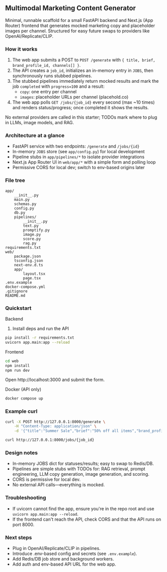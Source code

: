 ## Multimodal Marketing Content Generator

Minimal, runnable scaffold for a small FastAPI backend and Next.js (App Router) frontend that generates mocked marketing copy and placeholder images per channel. Structured for easy future swaps to providers like OpenAI/Replicate/CLIP.

### How it works

1) The web app submits a POST to `POST /generate` with `{ title, brief, brand_profile_id, channels[] }`.
2) The API creates a `job_id`, initializes an in-memory entry in `JOBS`, then synchronously runs stubbed pipelines.
3) The stubbed pipelines immediately return mocked results and mark the job `completed` with `progress=100` and a result:
	- `copy`: one entry per channel
	- `images`: placeholder URLs per channel (placehold.co)
4) The web app polls `GET /jobs/{job_id}` every second (max ~10 times) and renders status/progress; once completed it shows the results.

No external providers are called in this starter; TODOs mark where to plug in LLMs, image models, and RAG.

### Architecture at a glance

- FastAPI service with two endpoints: `/generate` and `/jobs/{id}`
- In-memory `JOBS` store (see `app/config.py`) for local development
- Pipeline stubs in `app/pipelines/*` to isolate provider integrations
- Next.js App Router UI in `web/app/*` with a simple form and polling loop
- Permissive CORS for local dev; switch to env-based origins later

### File tree

```
app/
	__init__.py
	main.py
	schemas.py
	config.py
	db.py
	pipelines/
		__init__.py
		text.py
		promptify.py
		image.py
		score.py
		rag.py
requirements.txt
web/
	package.json
	tsconfig.json
	next-env.d.ts
	app/
		layout.tsx
		page.tsx
.env.example
docker-compose.yml
.gitignore
README.md
```

### Quickstart

Backend

1) Install deps and run the API

```bash
pip install -r requirements.txt
uvicorn app.main:app --reload
```

Frontend

```bash
cd web
npm install
npm run dev
```

Open http://localhost:3000 and submit the form.

Docker (API only)

```bash
docker compose up
```

### Example curl

```bash
curl -X POST http://127.0.0.1:8000/generate \
	-H "Content-Type: application/json" \
	-d '{"title":"Summer Sale","brief":"50% off all items","brand_profile_id":"123","channels":["email","instagram"]}'

curl http://127.0.0.1:8000/jobs/{job_id}
```

### Design notes

- In-memory JOBS dict for statuses/results; easy to swap to Redis/DB.
- Pipelines are simple stubs with TODOs for: RAG retrieval, prompt engineering, LLM copy generation, image generation, and scoring.
- CORS is permissive for local dev.
- No external API calls—everything is mocked.

### Troubleshooting

- If uvicorn cannot find the app, ensure you're in the repo root and use `uvicorn app.main:app --reload`.
- If the frontend can't reach the API, check CORS and that the API runs on port 8000.

### Next steps

- Plug in OpenAI/Replicate/CLIP in pipelines.
- Introduce .env-based config and secrets (see `.env.example`).
- Add Redis/DB job store and background workers.
- Add auth and env-based API URL for the web app.